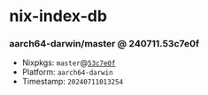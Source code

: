 # nix-index-db
### aarch64-darwin/master @ 240711.53c7e0f
- Nixpkgs: `master`@[`53c7e0f`](https://github.com/NixOS/nixpkgs/commit/53c7e0f1741f41820bff627fb14eb37c618de354)
- Platform: `aarch64-darwin`
- Timestamp: `20240711013254`
